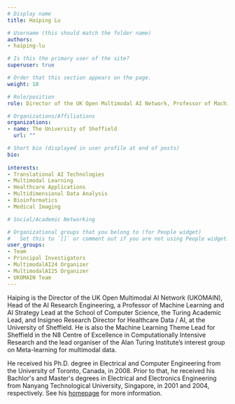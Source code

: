 ```yaml
---
# Display name
title: Haiping Lu

# Username (this should match the folder name)
authors:
- haiping-lu

# Is this the primary user of the site?
superuser: true

# Order that this section appears on the page.
weight: 10

# Role/position
role: Director of the UK Open Multimodal AI Network, Professor of Machine Learning & Head of AI Research Engineering

# Organizations/Affiliations
organizations:
- name: The University of Sheffield
  url: ""

# Short bio (displayed in user profile at end of posts)
bio: 
  
interests:
- Translational AI Technologies
- Multimodal Learning
- Healthcare Applications
- Multidimensional Data Analysis
- Bioinformatics
- Medical Imaging

# Social/Academic Networking

# Organizational groups that you belong to (for People widget)
#   Set this to `[]` or comment out if you are not using People widget.
user_groups:
- Team
- Principal Investigators
- MultimodalAI24 Organizer
- MultimodalAI25 Organizer
- UKOMAIN Team
---
```


Haiping is the Director of the UK Open Multimodal AI Network (UKOMAIN), Head of the AI Research Engineering, a Professor of Machine Learning and AI Strategy Lead at the School of Computer Science, the Turing Academic Lead, and Insigneo Research Director for Healthcare Data / AI, at the University of Sheffield. He is also the Machine Learning Theme Lead for Sheffield in the N8 Centre of Excellence in Computationally Intensive Research and the lead organiser of the Alan Turing Institute’s interest group on Meta-learning for multimodal data. 

He received his Ph.D. degree in Electrical and Computer Engineering from the University of Toronto, Canada, in 2008. Prior to that, he received his Bachlor's and Master's degrees in Electrical and Electronics Engineering from Nanyang Technological University, Singapore, in 2001 and 2004, respectively. See his [homepage](https://haipinglu.github.io/) for more information.

